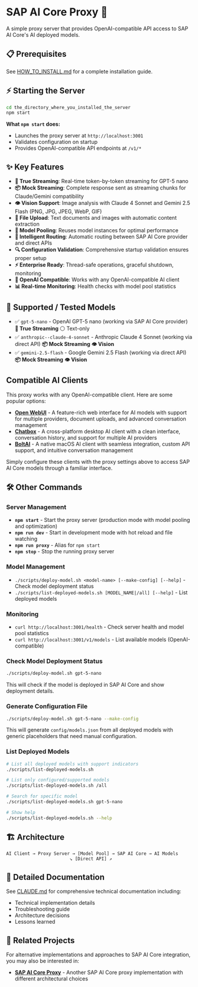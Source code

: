 # SAP AI Core Proxy 🚀

A simple proxy server that provides OpenAI-compatible API access to SAP AI Core's AI deployed models.



## 📋 Prerequisites

See [HOW_TO_INSTALL.md](./HOW_TO_INSTALL.md) for a complete installation guide.

## ⚡ Starting the Server

```bash
cd the_directory_where_you_installed_the_server
npm start
```

**What `npm start` does:**
- Launches the proxy server at `http://localhost:3001`
- Validates configuration on startup
- Provides OpenAI-compatible API endpoints at `/v1/*`

## ✨ Key Features

- **🌊 True Streaming**: Real-time token-by-token streaming for GPT-5 nano
- **📦 Mock Streaming**: Complete response sent as streaming chunks for Claude/Gemini compatibility
- **👁️ Vision Support**: Image analysis with Claude 4 Sonnet and Gemini 2.5 Flash (PNG, JPG, JPEG, WebP, GIF)
- **📁 File Upload**: Text documents and images with automatic content extraction
- **🔄 Model Pooling**: Reuses model instances for optimal performance
- **🎯 Intelligent Routing**: Automatic routing between SAP AI Core provider and direct APIs
- **🔍 Configuration Validation**: Comprehensive startup validation ensures proper setup
- **⚡ Enterprise Ready**: Thread-safe operations, graceful shutdown, monitoring
- **🔧 OpenAI Compatible**: Works with any OpenAI-compatible AI client
- **📊 Real-time Monitoring**: Health checks with model pool statistics

## 🎯 Supported / Tested Models

- ✅ `gpt-5-nano` - OpenAI GPT-5 nano (working via SAP AI Core provider) **🌊 True Streaming** ⚪ Text-only
- ✅ `anthropic--claude-4-sonnet` - Anthropic Claude 4 Sonnet (working via direct API) **📦 Mock Streaming** **👁️ Vision**
- ✅ `gemini-2.5-flash` - Google Gemini 2.5 Flash (working via direct API) **📦 Mock Streaming** **👁️ Vision**

## Compatible AI Clients

This proxy works with any OpenAI-compatible client. Here are some popular options:

- **[Open WebUI](https://docs.openwebui.com/)** - A feature-rich web interface for AI models with support for multiple providers, document uploads, and advanced conversation management
- **[Chatbox](https://chatboxai.app/)** - A cross-platform desktop AI client with a clean interface, conversation history, and support for multiple AI providers
- **[BoltAI](https://boltai.com/)** - A native macOS AI client with seamless integration, custom API support, and intuitive conversation management

Simply configure these clients with the proxy settings above to access SAP AI Core models through a familiar interface.

## 🛠️ Other Commands

### Server Management

- **`npm start`** - Start the proxy server (production mode with model pooling and optimization)
- **`npm run dev`** - Start in development mode with hot reload and file watching
- **`npm run proxy`** - Alias for `npm start`
- **`npm stop`** - Stop the running proxy server

### Model Management

- `./scripts/deploy-model.sh <model-name> [--make-config] [--help]` - Check model deployment status
- `./scripts/list-deployed-models.sh [MODEL_NAME|/all] [--help]` - List deployed models

### Monitoring

- `curl http://localhost:3001/health` - Check server health and model pool statistics
- `curl http://localhost:3001/v1/models` - List available models (OpenAI-compatible)


### Check Model Deployment Status

```bash
./scripts/deploy-model.sh gpt-5-nano
```

This will check if the model is deployed in SAP AI Core and show deployment details.

### Generate Configuration File

```bash
./scripts/deploy-model.sh gpt-5-nano --make-config
```

This will generate `config/models.json` from all deployed models with generic placeholders that need manual configuration.

### List Deployed Models

```bash
# List all deployed models with support indicators
./scripts/list-deployed-models.sh

# List only configured/supported models
./scripts/list-deployed-models.sh /all

# Search for specific model
./scripts/list-deployed-models.sh gpt-5-nano

# Show help
./scripts/list-deployed-models.sh --help
```

## 🏗️ Architecture

```text
AI Client → Proxy Server → [Model Pool] → SAP AI Core → AI Models
                        ↘ [Direct API] ↗
```
## 📖 Detailed Documentation

See [CLAUDE.md](./CLAUDE.md) for comprehensive technical documentation including:

- Technical implementation details
- Troubleshooting guide
- Architecture decisions
- Lessons learned

## 🔗 Related Projects

For alternative implementations and approaches to SAP AI Core integration, you may also be interested in:

- **[SAP AI Core Proxy](https://github.com/kaimerklein/sap-ai-core-proxy)** - Another SAP AI Core proxy implementation with different architectural choices


